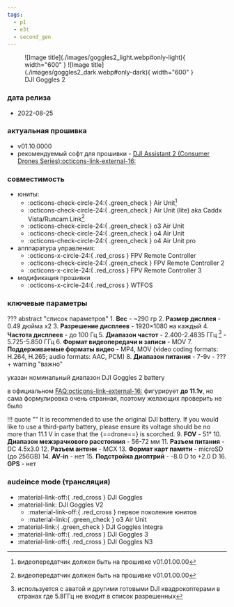 ```yaml
---
tags:
  - p1
  - e3t
  - second_gen
---
```


<figure markdown="span">
  ![Image title](./images/goggles2_light.webp#only-light){ width="600" }
  ![Image title](./images/goggles2_dark.webp#only-dark){ width="600" }
  <figcaption>DJI Goggles 2</figcaption>
</figure>

### дата релиза
- 2022-08-25

### актуальная прошивка
- v01.10.0000
- рекомендуемый софт для прошивки - <a href="https://www.dji.com/downloads/softwares/dji-assistant-2-consumer-drones-series" target="_blank">DJI Assistant 2 (Consumer Drones Series):octicons-link-external-16:</a>

### совместимость
* юниты:
    * :octicons-check-circle-24:{ .green_check } Air Unit[^1]
    * :octicons-check-circle-24:{ .green_check } Air Unit (lite) aka Caddx Vista/Runcam Link[^2]
    * :octicons-check-circle-24:{ .green_check } o3 Air Unit
    * :octicons-check-circle-24:{ .green_check } o4 Air Unit
    * :octicons-check-circle-24:{ .green_check } o4 Air Unit pro
* апппаратура управления:
    * :octicons-x-circle-24:{ .red_cross } FPV Remote Controller 
    * :octicons-check-circle-24:{ .green_check } FPV Remote Controller 2
    * :octicons-x-circle-24:{ .red_cross } FPV Remote Controller 3
* модификация прошивки
    * :octicons-x-circle-24:{ .red_cross } WTFOS

### ключевые параметры
??? abstract "список параметров"
    1. **Вес**
        - ~290 гр
    2. **Размер дисплея**
        - 0.49 дюйма x2
    3. **Разрешение дисплеев**
        - 1920×1080 на каждый
    4. **Частота дисплеев**
        - до 100 Гц
    5. **Диапазон частот**
        - 2.400-2.4835 ГГц [^3]
        - 5.725-5.850 ГГц 
    6. **Формат видеопередачи и записи**
        - MOV
    7. **Поддерживаемые форматы видео**
        - MP4, MOV (video coding formats: H.264, H.265; audio formats: AAC, PCM)
    8. **Диапазон питания**
        - 7-9v
        - ???+ warning "важно" 
            <p>указан номинальный диапазон DJI Goggles 2 battery</p>
            <p>в официальном <a href="https://www.dji.com/support/product/goggles-2" target="_blank">FAQ:octicons-link-external-16:</a> фигурирует __до 11.1v__, но сама формулировка очень странная, поэтому желающих проверить не было</p>
            !!! quote ""
                It is recommended to use the original DJI battery. If you would like to use a third-party battery, please ensure its voltage should be no more than 11.1 V in case that the {==drone==} is scorched.
    9. **FOV**
        - 51°
    10. **Диапазон межзрачкового расстояния**
        - 56-72 мм
    11. **Разъем питания**
        - DC 4.5x3.0
    12. **Разъем антенн**
        - MCX 
    13. **Формат карт памяти** 
        - microSD (до 256GB)
    14. **AV-in**
        - нет 
    15. **Подстройка диоптрий**
        - -8.0 D to +2.0 D
    16. **GPS**
        - нет

### audeince mode (трансляция)
* :material-link-off:{ .red_cross }  DJI Goggles
* :material-link:  DJI Goggles V2
    * :material-link-off:{ .red_cross } первое поколение юнитов
    * :material-link:{ .green_check } o3 Air Unit
* :material-link:{ .green_check }  DJI Goggles Integra
* :material-link-off:{ .red_cross }  DJI Goggles 3
* :material-link-off:{ .red_cross }  DJI Goggles N3

[^1]: видеопередатчик должен быть на прошивке v01.01.00.00
[^2]: видеопередатчик должен быть на прошивке v01.01.00.00
[^3]: используется с аватой и другими готовыми DJI квадрокоптерами в странах где 5.8ГГц не входит в список разрешенных
